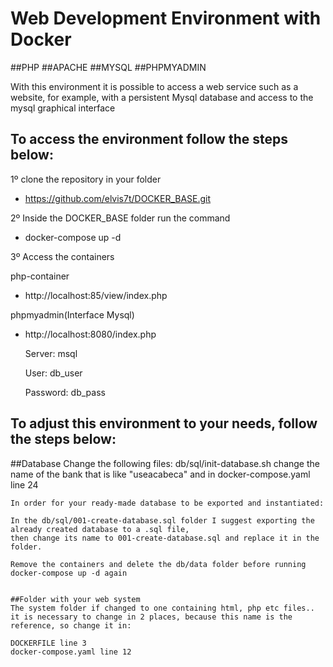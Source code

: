 # Web Development Environment with Docker

##PHP 
##APACHE
##MYSQL
##PHPMYADMIN

With this environment it is possible to access a web service such as a website, for example, with a persistent Mysql database and access to the mysql graphical interface

## To access the environment follow the steps below:

1º clone the repository in your folder
 - https://github.com/elvis7t/DOCKER_BASE.git
 
2º Inside the DOCKER_BASE folder run the command 
 - docker-compose up -d 
 
3º Access the containers

 php-container
 - http://localhost:85/view/index.php

 phpmyadmin(Interface Mysql)
 - http://localhost:8080/index.php
    
    Server: msql
    
    User: db_user
    
    Password: db_pass

 ## To adjust this environment to your needs, follow the steps below:
  
   ##Database
    Change the following files:
    db/sql/init-database.sh change the name of the bank that is like "useacabeca"
    and in docker-compose.yaml line 24

    In order for your ready-made database to be exported and instantiated:
    
    In the db/sql/001-create-database.sql folder I suggest exporting the already created database to a .sql file,
    then change its name to 001-create-database.sql and replace it in the folder.
    
    Remove the containers and delete the db/data folder before running docker-compose up -d again
    

    ##Folder with your web system
    The system folder if changed to one containing html, php etc files..
    it is necessary to change in 2 places, because this name is the reference, so change it in:
    
    DOCKERFILE line 3
    docker-compose.yaml line 12






